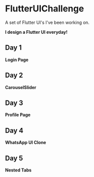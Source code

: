 # FlutterUIChallenge
A set of Flutter UI's I've been working on.<br/>

**I design a Flutter UI everyday!**

## Day 1
**Login Page**

## Day 2
**CarouselSlider**

## Day 3
**Profile Page**

## Day 4
**WhatsApp UI Clone**

## Day 5
**Nested Tabs**